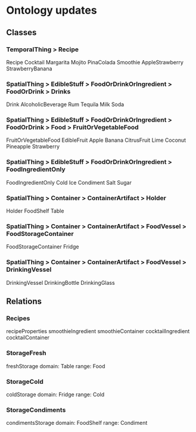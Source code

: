 # Ontology updates

## Classes 
### TemporalThing > Recipe 
Recipe
	Cocktail
		Margarita
		Mojito
		PinaColada
	Smoothie
		AppleStrawberry
		StrawberryBanana


### SpatialThing > EdibleStuff > FoodOrDrinkOrIngredient > FoodOrDrink > Drinks
Drink
	AlcoholicBeverage
		Rum
		Tequila
	Milk
	Soda

### SpatialThing > EdibleStuff > FoodOrDrinkOrIngredient > FoodOrDrink > Food > FruitOrVegetableFood
FruitOrVegetableFood
	EdibleFruit
		Apple
		Banana
		CitrusFruit
			Lime
		Coconut
		Pineapple
		Strawberry

### SpatialThing > EdibleStuff > FoodOrDrinkOrIngredient > FoodIngredientOnly
FoodIngredientOnly
	Cold
		Ice
	Condiment
		Salt
		Sugar


### SpatialThing > Container > ContainerArtifact > Holder 
Holder
	FoodShelf
	Table

### SpatialThing > Container > ContainerArtifact > FoodVessel > FoodStorageContainer
FoodStorageContainer
	Fridge

### SpatialThing > Container > ContainerArtifact > FoodVessel > DrinkingVessel
DrinkingVessel
	DrinkingBottle
	DrinkingGlass
	

## Relations

### Recipes
recipeProperties
    smoothieIngredient
    smoothieContainer
    cocktailIngredient
    cocktailContainer

### StorageFresh
freshStorage
domain: Table
range: Food

### StorageCold
coldStorage
domain: Fridge
range: Cold

### StorageCondiments
condimentsStorage
domain: FoodShelf
range: Condiment

